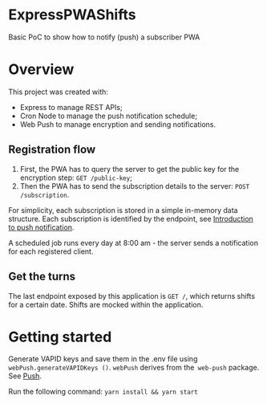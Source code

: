 # ExpressPWAShifts
Basic PoC to show how to notify (push) a subscriber PWA

# Overview
This project was created with:
- Express to manage REST APIs;
- Cron Node to manage the push notification schedule;
- Web Push to manage encryption and sending notifications.

## Registration flow
1) First, the PWA has to query the server to get the public key for the encryption step: `GET /public-key`;
2) Then the PWA has to send the subscription details to the server: `POST /subscription`.

For simplicity, each subscription is stored in a simple in-memory data structure. Each subscription is identified by the endpoint, see [Introduction to push notification](https://developers.google.com/web/ilt/pwa/introduction-to-push-notifications).

A scheduled job runs every day at 8:00 am - the server sends a notification for each registered client.

## Get the turns
The last endpoint exposed by this application is `GET /`, which returns shifts for a certain date. Shifts are mocked within the application.

# Getting started
Generate VAPID keys and save them in the .env file using `webPush.generateVAPIDKeys ()`. `webPush` derives from the` web-push` package. See [Push](https://developer.mozilla.org/en-US/docs/Web/Progressive_web_apps/Re-engageable_Notifications_Push#push).

Run the following command: `yarn install && yarn start`
